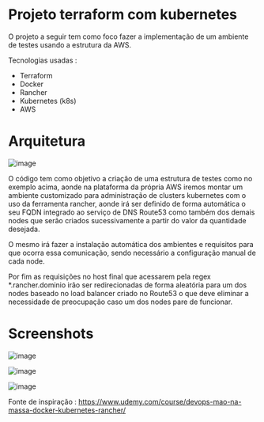 # Projeto terraform com kubernetes

O projeto a seguir tem como foco fazer a implementação de um ambiente de testes usando a estrutura da AWS.

Tecnologias usadas :

- Terraform
- Docker
- Rancher
- Kubernetes (k8s)
- AWS

# Arquitetura

![image](https://user-images.githubusercontent.com/70732391/117558079-0a343d00-b050-11eb-94d6-3d17e79b474c.png)



O código tem como objetivo a criação de uma estrutura de testes como no exemplo acima, aonde na plataforma da própria AWS iremos montar um ambiente customizado para administração de clusters kubernetes com o uso da ferramenta rancher, aonde irá ser definido de forma automática o seu FQDN integrado ao serviço de DNS Route53 como também dos demais nodes que serão criados sucessivamente a partir do valor da quantidade desejada.

O mesmo irá fazer a instalação automática dos ambientes e requisitos para que ocorra essa comunicação, sendo necessário a configuração manual de cada node.

Por fim as requisições no host final que acessarem pela regex *.rancher.dominio irão ser redirecionadas de forma aleatória para um dos nodes baseado no load balancer criado no Route53 o que deve eliminar a necessidade de preocupação caso um dos nodes pare de funcionar.

# Screenshots

![image](https://user-images.githubusercontent.com/70732391/117558917-71a1bb00-b057-11eb-9e69-609ad91120a6.png)

![image](https://user-images.githubusercontent.com/70732391/117558924-867e4e80-b057-11eb-8df2-ed6b78edba5c.png)

![image](https://user-images.githubusercontent.com/70732391/117558933-8e3df300-b057-11eb-814c-458767071ae9.png)




Fonte de inspiração : https://www.udemy.com/course/devops-mao-na-massa-docker-kubernetes-rancher/
